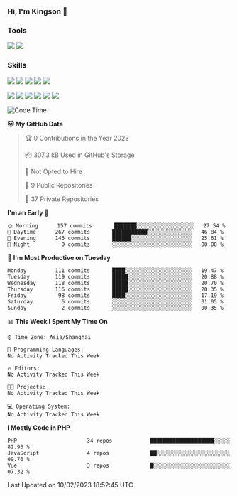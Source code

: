 ### Hi, I'm Kingson 👋

<!--
**Kingson-Zhang/Kingson-Zhang** is a ✨ _special_ ✨ repository because its `README.md` (this file) appears on your GitHub profile.

Here are some ideas to get you started:

- 🔭 I’m currently working on ...
- 🌱 I’m currently learning ...
- 👯 I’m looking to collaborate on ...
- 🤔 I’m looking for help with ...
- 💬 Ask me about ...
- 📫 How to reach me: ...
- 😄 Pronouns: ...
- ⚡ Fun fact: ...
-->

### Tools

[![](https://img.shields.io/badge/-POSTMAN-1D272B?style=flat-square&logo=POSTMAN&logoColor=FB6A3F)](https://www.postman.com/)
[![](https://img.shields.io/badge/-JETBRAINS-27282C?style=flat-square&logo=jetbrains&logoColor=080809)](https://www.jetbrains.com/)

### Skills

[![](https://img.shields.io/badge/-PHP-787BB2?style=flat-square&logo=PHP&logoColor=000000)](https://www.php.net/)
[![](https://img.shields.io/badge/-JavaScript-F7DF1E?style=flat-square&logo=JavaScript&logoColor=ffffff)](http://www.ecmascript.org/)
[![](https://img.shields.io/badge/-Markdown-black?style=flat-square&logo=markdown&logoColor=ffffff)](https://www.markdownguide.org/)
[![](https://img.shields.io/badge/-Python-2C5376?style=flat-square&logo=python&logoColor=FFFFFF)](https://www.python.org/)
[![](https://img.shields.io/badge/-TypeScript-3B78C4?style=flat-square&logo=typescript&logoColor=ffffff)](https://www.typescriptlang.org/)

[![](https://img.shields.io/badge/-Docker-2496ED?style=flat-square&logo=docker&logoColor=ffffff)](https://www.docker.com/)
[![](https://img.shields.io/badge/-Kubernetes-326CE5?style=flat-square&logo=kubernetes&logoColor=ffffff)](https://kubernetes.io/)
[![](https://img.shields.io/badge/-NGINX-269539?style=flat-square&logo=nginx&logoColor=ffffff)](https://nginx.org/)
[![](https://img.shields.io/badge/-GitHub%20Actions-2088FF?style=flat-square&logo=github-actions&logoColor=ffffff)](https://github.com/features/actions)
[![](https://img.shields.io/badge/-Linux-Fcc624?style=flat-square&logo=linux&logoColor=ffffff)](https://www.linux.org/)
[![](https://img.shields.io/badge/-MySQL-00000F?style=flat-square&logo=mysql&logoColor=white)](https://www.mysql.com/)

<!--START_SECTION:waka-->
![Code Time](http://img.shields.io/badge/Code%20Time-0%20secs-blue)

**🐱 My GitHub Data** 

> 🏆 0 Contributions in the Year 2023
 > 
> 📦 307.3 kB Used in GitHub's Storage 
 > 
> 🚫 Not Opted to Hire
 > 
> 📜 9 Public Repositories 
 > 
> 🔑 37 Private Repositories  
 > 
**I'm an Early 🐤** 

```text
🌞 Morning      157 commits       ███████░░░░░░░░░░░░░░░░░░   27.54 % 
🌆 Daytime      267 commits       ███████████░░░░░░░░░░░░░░   46.84 % 
🌃 Evening      146 commits       ██████░░░░░░░░░░░░░░░░░░░   25.61 % 
🌙 Night          0 commits       ░░░░░░░░░░░░░░░░░░░░░░░░░   00.00 % 

```
📅 **I'm Most Productive on Tuesday** 

```text
Monday         111 commits       ████░░░░░░░░░░░░░░░░░░░░░   19.47 % 
Tuesday        119 commits       █████░░░░░░░░░░░░░░░░░░░░   20.88 % 
Wednesday      118 commits       █████░░░░░░░░░░░░░░░░░░░░   20.70 % 
Thursday       116 commits       █████░░░░░░░░░░░░░░░░░░░░   20.35 % 
Friday          98 commits       ████░░░░░░░░░░░░░░░░░░░░░   17.19 % 
Saturday         6 commits       ░░░░░░░░░░░░░░░░░░░░░░░░░   01.05 % 
Sunday           2 commits       ░░░░░░░░░░░░░░░░░░░░░░░░░   00.35 % 

```


📊 **This Week I Spent My Time On** 

```text
⌚︎ Time Zone: Asia/Shanghai

💬 Programming Languages: 
No Activity Tracked This Week

🔥 Editors: 
No Activity Tracked This Week

🐱‍💻 Projects: 
No Activity Tracked This Week

💻 Operating System: 
No Activity Tracked This Week

```

**I Mostly Code in PHP** 

```text
PHP                      34 repos            ████████████████████░░░░░   82.93 % 
JavaScript               4 repos             ██░░░░░░░░░░░░░░░░░░░░░░░   09.76 % 
Vue                      3 repos             █░░░░░░░░░░░░░░░░░░░░░░░░   07.32 % 

```



 Last Updated on 10/02/2023 18:52:45 UTC
<!--END_SECTION:waka-->